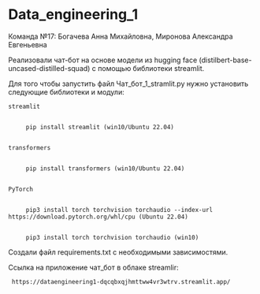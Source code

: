 # Data_engineering_1
Команда №17: Богачева Анна Михайловна, Миронова Александра Евгеньевна


Реализовали чат-бот на основе модели из hugging face (distilbert-base-uncased-distilled-squad) с помощью библиотеки streamlit.


Для того чтобы запустить файл Чат_бот_1_stramlit.py нужно установить следующие библиотеки и модули:


    streamlit
    
    
         pip install streamlit (win10/Ubuntu 22.04)
         
         
    transformers
    
    
         pip install transformers (win10/Ubuntu 22.04)
         
         
    PyTorch
    
    
         pip3 install torch torchvision torchaudio --index-url https://download.pytorch.org/whl/cpu (Ubuntu 22.04)
         
         
         pip3 install torch torchvision torchaudio (win10)
         

Создали файл requirements.txt с необходимыми зависимостями.


Cсылка на приложение чат_бот в облаке streamlir:


     https://dataengineering1-dqcqbxqjhmttww4vr3wtrv.streamlit.app/
